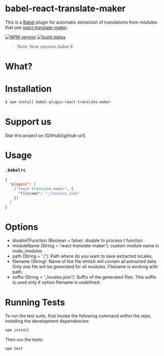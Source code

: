 # babel-react-translate-maker

This is a [Babel](https://babeljs.io/) plugin for automatic extraction of translations from modules that use [react-translate-maker](https://github.com/CherrySoftware/react-translate-maker).

[![NPM version][npm-image]][npm-url]
[![build status][travis-image]][travis-url]

[npm-image]: https://img.shields.io/npm/v/babel-plugin-react-translate-maker.svg?style=flat-square
[npm-url]: https://www.npmjs.com/babel-plugin-react-translate-maker
[travis-image]: https://img.shields.io/travis/CherrySoftware/babel-plugin-react-translate-maker/master.svg?style=flat-square
[travis-url]: https://travis-ci.org/CherrySoftware/babel-plugin-react-translate-maker

> Note: Now requires babel 6

# What?

# Installation

```sh
$ npm install babel-plugin-react-translate-maker
```

# Support us

Star this project on [GitHub][github-url].

# Usage

### `.babelrc`

```json
{
  "plugins": [
    ["react-translate-maker", {
      "filename": "./locales.json"
    }]
  ]
}
```

# Options

 - disableTFunction (Boolean = false): disable to process t function
 - moduleName (String = 'react-translate-maker'): custom module name in node_modules
 - path (String = './'): Path where do you want to save extracted locales.
 - filename (String): Name of the file whitch will contain all extracted data. Only one file will be generated for all modules. Filename is working with path.
 - suffix (String = '_locales.json'): Suffix of the generated files. This suffix is used only if option filename is undefined.


# Running Tests

To run the test suite, first invoke the following command within the repo, installing the development dependencies:

```sh
npm install
```

Then run the tests:

```sh
npm test
```
